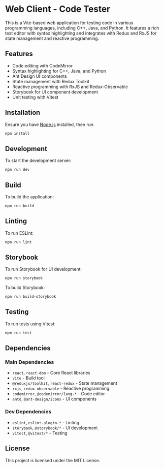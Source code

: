 # Web Client - Code Tester

This is a Vite-based web application for testing code in various programming languages, including C++, Java, and Python. It features a rich text editor with syntax highlighting and integrates with Redux and RxJS for state management and reactive programming.

## Features
- Code editing with CodeMirror
- Syntax highlighting for C++, Java, and Python
- Ant Design UI components
- State management with Redux Toolkit
- Reactive programming with RxJS and Redux-Observable
- Storybook for UI component development
- Unit testing with Vitest

## Installation

Ensure you have [Node.js](https://nodejs.org/) installed, then run:

```sh
npm install
```

## Development

To start the development server:

```sh
npm run dev
```

## Build

To build the application:

```sh
npm run build
```

## Linting

To run ESLint:

```sh
npm run lint
```

## Storybook

To run Storybook for UI development:

```sh
npm run storybook
```

To build Storybook:

```sh
npm run build-storybook
```

## Testing

To run tests using Vitest:

```sh
npm run test
```

## Dependencies

### Main Dependencies
- `react`, `react-dom` - Core React libraries
- `vite` - Build tool
- `@reduxjs/toolkit`, `react-redux` - State management
- `rxjs`, `redux-observable` - Reactive programming
- `codemirror`, `@codemirror/lang-*` - Code editor
- `antd`, `@ant-design/icons` - UI components

### Dev Dependencies
- `eslint`, `eslint-plugin-*` - Linting
- `storybook`, `@storybook/*` - UI development
- `vitest`, `@vitest/*` - Testing

## License
This project is licensed under the MIT License.


